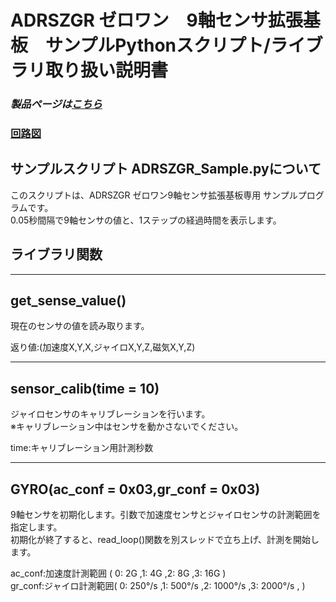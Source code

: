 # ADRSZGR ゼロワン　9軸センサ拡張基板　サンプルPythonスクリプト/ライブラリ取り扱い説明書  

### *製品ページは[こちら](http://bit-trade-one.co.jp/adrszgr)*

### [回路図](https://github.com/bit-trade-one/RasPi-Zero-One-Series/blob/master/3rd/ADRSZGR_9-Axis_Gyro/Schematics/rpizero_motion_V101_schematics.pdf)

## サンプルスクリプト ADRSZGR_Sample.pyについて  
このスクリプトは、ADRSZGR ゼロワン9軸センサ拡張基板専用 サンプルプログラムです。  
0.05秒間隔で9軸センサの値と、1ステップの経過時間を表示します。  

## ライブラリ関数

---------------------------------

## get_sense_value()

現在のセンサの値を読み取ります。  

返り値:(加速度X,Y,X,ジャイロX,Y,Z,磁気X,Y,Z)  

---------------------------------

## sensor_calib(time = 10)

ジャイロセンサのキャリブレーションを行います。  
※キャリブレーション中はセンサを動かさないでください。  

time:キャリブレーション用計測秒数  

---------------------------------

## GYRO(ac_conf = 0x03,gr_conf = 0x03)

9軸センサを初期化します。引数で加速度センサとジャイロセンサの計測範囲を指定します。  
初期化が終了すると、read_loop()関数を別スレッドで立ち上げ、計測を開始します。  

ac_conf:加速度計測範囲 ( 0: 2G ,1: 4G ,2: 8G ,3: 16G )  
gr_conf:ジャイロ計測範囲( 0: 250°/s ,1: 500°/s ,2: 1000°/s ,3: 2000°/s , )
